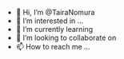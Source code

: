 - 👋 Hi, I’m @TairaNomura 
- 👀 I’m interested in ...
- 🌱 I’m currently learning 
- 💞️ I’m looking to collaborate on 
- 📫 How to reach me ...

<!---
TairaNomura/TairaNomura is a ✨ special ✨ repository because its `README.md` (this file) appears on your GitHub profile.
You can click the Preview link to take a look at your changes.
--->
